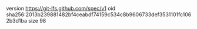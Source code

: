 version https://git-lfs.github.com/spec/v1
oid sha256:2013b239881482bf4ceabdf74159c534c8b9606733def3531101fc1062b3d1ba
size 98
